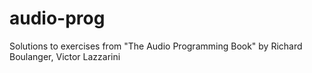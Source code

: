 # audio-prog
Solutions to exercises from "The Audio Programming Book" by Richard Boulanger, Victor Lazzarini
